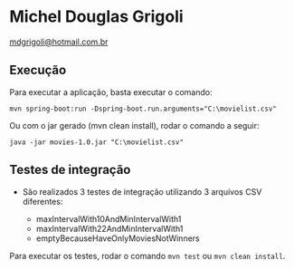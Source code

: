 # Michel Douglas Grigoli
mdgrigoli@hotmail.com.br

## Execução

Para executar a aplicação, basta executar o comando:

```mvn spring-boot:run -Dspring-boot.run.arguments="C:\movielist.csv"```

Ou com o jar gerado (mvn clean install), rodar o comando a seguir:

```java -jar movies-1.0.jar "C:\movielist.csv"```

## Testes de integração

* São realizados 3 testes de integração utilizando 3 arquivos CSV diferentes:

  - maxIntervalWith10AndMinIntervalWith1
  - maxIntervalWith22AndMinIntervalWith1
  - emptyBecauseHaveOnlyMoviesNotWinners

Para executar os testes, rodar o comando ```mvn test``` ou ```mvn clean install```.
